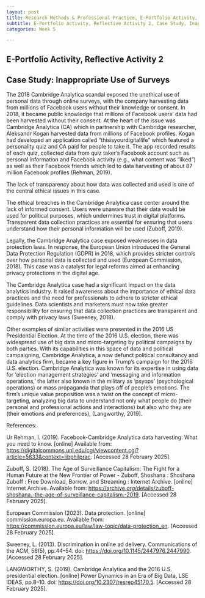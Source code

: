 ```yaml
---
layout: post
title: Research Methods & Professional Practice, E-Portfolio Activity, Reflective Activity 2, Case Study, Inappropriate Use of Surveys
subtitle: E-Portfolio Activity, Reflective Activity 2, Case Study, Inappropriate Use of Surveys
categories: Week 5

--- 
```


## E-Portfolio Activity, Reflective Activity 2

## Case Study: Inappropriate Use of Surveys

The 2018 Cambridge Analytica scandal exposed the unethical use of personal data through online surveys, with the company harvesting data from millions of Facebook users without their knowledge or consent. In 2018, it became public knowledge that millions of Facebook users’ data had been harvested without their consent. At the heart of the issue was Cambridge Analytica (CA) which in partnership with Cambridge researcher, Aleksandr Kogan harvested data from millions of Facebook profiles. Kogan had developed an application called “thisisyourdigitallife” which featured a personality quiz and CA paid for people to take it. The app recorded results of each quiz, collected data from quiz taker’s Facebook account such as personal information and Facebook activity (e.g., what content was “liked”) as well as their Facebook friends which led to data harvesting of about 87 million Facebook profiles (Rehman, 2019). 

The lack of transparency about how data was collected and used is one of the central ethical issues in this case.

The ethical breaches in the Cambridge Analytica case center around the lack of informed consent. Users were unaware that their data would be used for political purposes, which undermines trust in digital platforms. Transparent data collection practices are essential for ensuring that users understand how their personal information will be used (Zuboff, 2019). 

Legally, the Cambridge Analytica case exposed weaknesses in data protection laws. In response, the European Union introduced the General Data Protection Regulation (GDPR) in 2018, which provides stricter controls over how personal data is collected and used (European Commission, 2018). This case was a catalyst for legal reforms aimed at enhancing privacy protections in the digital age.

The Cambridge Analytica case had a significant impact on the data analytics industry. It raised awareness about the importance of ethical data practices and the need for professionals to adhere to stricter ethical guidelines. Data scientists and marketers must now take greater responsibility for ensuring that data collection practices are transparent and comply with privacy laws (Sweeney, 2018).

Other examples of similar activities were presented in the 2016 US Presidential Election. At the time of the 2016 U.S. election, there was widespread use of big data and micro-targeting by political campaigns by both parties. With its capabilities in this space of data and political campaigning, Cambridge Analytica, a now defunct political consultancy and data analytics firm, became a key figure in Trump’s campaign for the 2016 U.S. election. Cambridge Analytica was known for its expertise in using data for ‘election management strategies’ and ‘messaging and information operations,’ the latter also known in the military as ‘psyops’ (psychological operations) or mass propaganda that plays off of people’s emotions. The firm’s unique value proposition was a twist on the concept of micro-targeting, analyzing big data to understand not only what people do (their personal
and professional actions and interactions) but also who they are (their emotions and preferences), (Langworthy, 2019).


References:

Ur Rehman, I. (2019). Facebook-Cambridge Analytica data harvesting: What you need to know. [online] Available from: https://digitalcommons.unl.edu/cgi/viewcontent.cgi?article=5833&context=libphilprac. [Accessed 28 February 2025].

Zuboff, S. (2018). The Age of Surveillance Capitalism: The Fight for a Human Future at the New Frontier of Power - Zuboff, Shoshana : Shoshana Zuboff : Free Download, Borrow, and Streaming : Internet Archive. [online] Internet Archive. Available from: https://archive.org/details/zuboff-shoshana.-the-age-of-surveillance-capitalism.-2019. [Accessed 28 February 2025].

European Commission (2023). Data protection. [online] commission.europa.eu. Available from: https://commission.europa.eu/law/law-topic/data-protection_en. [Accessed 28 February 2025].

Sweeney, L. (2013). Discrimination in online ad delivery. Communications of the ACM, 56(5), pp.44–54. doi: https://doi.org/10.1145/2447976.2447990.  [Accessed 28 February 2025].

LANGWORTHY, S. (2019). Cambridge Analytica and the 2016 U.S. presidential election. [online] Power Dynamics in an Era of Big Data, LSE IDEAS, pp.8–10. doi: https://doi.org/10.2307/resrep45170.5. [Accessed 28 February 2025].

